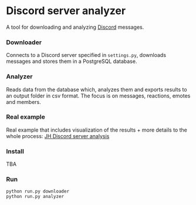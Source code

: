 # Discord server analyzer
A tool for downloading and analyzing [Discord](https://discordapp.com/) messages.

### Downloader
Connects to a Discord server specified in `settings.py`, downloads messages and stores them in a PostgreSQL database.

### Analyzer
Reads data from the database which, analyzes them and exports results to an output folder in csv format. The focus is on messages, reactions, emotes and members.

### Real example
Real example that includes visualization of the results + more details to the whole process:
[JH Discord server analysis](https://plot.ly/~emzo/29/jumpers-heaven-discord-server-analysis/)


### Install
TBA

### Run
`python run.py downloader`  
`python run.py analyzer`
